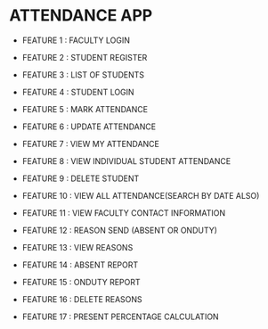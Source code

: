 # ATTENDANCE APP

* FEATURE 1 : FACULTY LOGIN

* FEATURE 2 : STUDENT REGISTER

* FEATURE 3 : LIST OF STUDENTS

* FEATURE 4 : STUDENT LOGIN

* FEATURE 5 : MARK ATTENDANCE

* FEATURE 6 : UPDATE ATTENDANCE

* FEATURE 7 : VIEW MY ATTENDANCE

* FEATURE 8 : VIEW INDIVIDUAL STUDENT ATTENDANCE

* FEATURE 9 : DELETE STUDENT

* FEATURE 10 : VIEW ALL ATTENDANCE(SEARCH BY DATE ALSO)

* FEATURE 11 : VIEW FACULTY CONTACT INFORMATION

* FEATURE 12 : REASON SEND (ABSENT OR ONDUTY)

* FEATURE 13 : VIEW REASONS

* FEATURE 14 : ABSENT REPORT

* FEATURE 15 : ONDUTY REPORT

* FEATURE 16 : DELETE REASONS

* FEATURE 17 : PRESENT PERCENTAGE CALCULATION